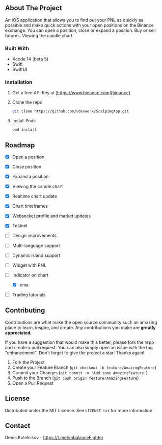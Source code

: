 ## About The Project

An iOS application that allows you to find out your PNL as quickly as possible and make quick actions with your open positions on the Binance exchange. 
You can open a position, close or expand a position. Buy or sell futures. Viewing the candle chart.


### Built With

* Xcode 14 (beta 5)
* Swift
* SwiftUI

### Installation


1. Get a free API Key at [https://www.binance.com](binance)

2. Clone the repo
   ```sh
   git clone https://github.com/udevwork/ScalpingApp.git
   ```
3. Install Pods
   ```sh
   pod install
   ```

<!-- ROADMAP -->
## Roadmap

- [x] Open a position
- [x] Close position
- [x] Expand a position
- [x] Viewing the candle chart
- [x] Realtime chart update
- [x] Chart timeframes
- [x] Websocket profile and market updates
- [x] Testnet
- [ ] Design improvements
- [ ] Multi-language support
- [ ] Dynamic island support
- [ ] Widget with PNL
- [ ] Indicator on chart
    - [x] ema
- [ ] Trading tutorials


<!-- CONTRIBUTING -->
## Contributing

Contributions are what make the open source community such an amazing place to learn, inspire, and create. Any contributions you make are **greatly appreciated**.

If you have a suggestion that would make this better, please fork the repo and create a pull request. You can also simply open an issue with the tag "enhancement".
Don't forget to give the project a star! Thanks again!

1. Fork the Project
2. Create your Feature Branch (`git checkout -b feature/AmazingFeature`)
3. Commit your Changes (`git commit -m 'Add some AmazingFeature'`)
4. Push to the Branch (`git push origin feature/AmazingFeature`)
5. Open a Pull Request

<!-- LICENSE -->
## License

Distributed under the MIT License. See `LICENSE.txt` for more information.

<!-- CONTACT -->
## Contact
Denis Kotelnikov -  https://t.me/imbalanceFighter
